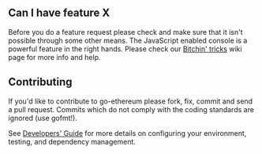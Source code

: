 ## Can I have feature X

Before you do a feature request please check and make sure that it isn't possible
through some other means. The JavaScript enabled console is a powerful feature
in the right hands. Please check our [Bitchin' tricks](https://github.com/ubiq/go-ubiq/wiki/bitchin-tricks) wiki page for more info
and help.

## Contributing

If you'd like to contribute to go-ethereum please fork, fix, commit and
send a pull request. Commits which do not comply with the coding standards
are ignored (use gofmt!).

See [Developers' Guide](https://github.com/ubiq/go-ubiq/wiki/Developers'-Guide)
for more details on configuring your environment, testing, and
dependency management.
